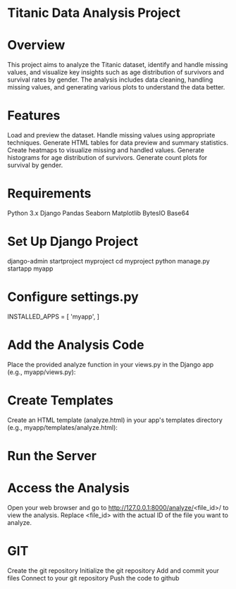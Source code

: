 # Titanic Data Analysis Project

# Overview
This project aims to analyze the Titanic dataset, identify and handle missing values, and visualize key insights such as age distribution of survivors and survival rates by gender. The analysis includes data cleaning, handling missing values, and generating various plots to understand the data better.

# Features
Load and preview the dataset.
Handle missing values using appropriate techniques.
Generate HTML tables for data preview and summary statistics.
Create heatmaps to visualize missing and handled values.
Generate histograms for age distribution of survivors.
Generate count plots for survival by gender.

# Requirements
Python 3.x
Django
Pandas
Seaborn
Matplotlib
BytesIO
Base64

# Set Up Django Project
django-admin startproject myproject
cd myproject
python manage.py startapp myapp

# Configure settings.py
INSTALLED_APPS = [
'myapp',
]

# Add the Analysis Code
Place the provided analyze function in your views.py in the Django app (e.g., myapp/views.py):

# Create Templates
Create an HTML template (analyze.html) in your app's templates directory (e.g., myapp/templates/analyze.html):

# Run the Server
# Access the Analysis
Open your web browser and go to http://127.0.0.1:8000/analyze/<file_id>/ to view the analysis. Replace <file_id> with the actual ID of the file you want to analyze.

# GIT
Create the git repository
Initialize the git repository
Add and commit your files 
Connect to your git repository
Push the code to github
